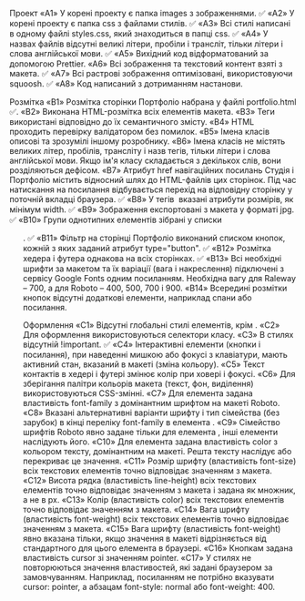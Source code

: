 Проект
«A1» У корені проекту є папка images з зображеннями. ✅
«A2» У корені проекту є папка css з файлами стилів. ✅
«A3» Всі стилі написані в одному файлі styles.css, який знаходиться в папці css. ✅
«A4» У назвах файлів відсутні великі літери, пробіли і трансліт, тільки літери і слова англійської мови. ✅
«A5» Вихідний код відформатований за допомогою Prettier.
«A6» Всі зображення та текстовий контент взяті з макета. ✅
«A7» Всі растрові зображення оптимізовані, використовуючи squoosh. ✅
«A8» Код написаний з дотриманням настанови.

Розмітка
«B1» Розмітка сторінки Портфоліо набрана у файлі portfolio.html ✅.
«B2» Виконана HTML-розмітка всіх елементів макета. 
«B3» Теги використані відповідно до їх семантичного змісту.
«B4» HTML проходить перевірку валідатором без помилок.
«B5» Імена класів описові та зрозумілі іншому розробнику.
«B6» Імена класів не містять великих літер, пробілів, трансліту і назв тегів, тільки літери і слова англійської мови. Якщо ім'я класу складається з декількох слів, вони розділяються дефісом.
«B7» Атрибут href навігаційних посилань Студія і Портфоліо містить відносний шлях до HTML-файлів цих сторінок. Під час натискання на посилання відбувається перехід на відповідну сторінку у поточній вкладці браузера. ✅
«B8» У тегів <img> вказані атрибути розмірів, як мінімум width. ✅
«B9» Зображення експортовані з макета у форматі jpg. ✅
«B10» Групи однотипних елементів зібрані у списки <ul>. ✅
«B11» Фільтр на сторінці Портфоліо виконаний списком кнопок, кожній з яких заданий атрибут type="button". ✅
«B12» Розмітка хедера і футера однакова на всіх сторінках. ✅
«B13» Всі необхідні шрифти за макетом та їх варіації (вага і накреслення) підключені з сервісу Google Fonts одним посиланням. Необхідна вагу для Raleway – 700, а для Roboto – 400, 500, 700 і 900.
«B14» Всередині розмітки кнопок відсутні додаткові елементи, наприклад спани або посилання.

Оформлення
«C1» Відсутні глобальні стилі елементів, крім <body>.
«C2» Для оформлення використовуються селектори класу.
«C3» В стилях відсутній !important. ✅ 
«C4» Інтерактивні елементи (кнопки і посилання), при наведенні мишкою або фокусі з клавіатури, мають активний стан, вказаний в макеті (зміна кольору).
«С5» Текст контактів в хедері і футері змінює колір при ховері і фокусі.
«C6» Для зберігання палітри кольорів макета (текст, фон, виділення) використовуються CSS-змінні.
«С7» Для елемента <body> задана властивість font-family з домінантним шрифтом на макеті Roboto.
«С8» Вказані альтернативні варіанти шрифту і тип сімейства (без зарубок) в кінці переліку font-family в елемента <body>.
«С9» Сімейство шрифтів Roboto явно задане тільки для елемента <body>, інші елементи наслідують його.
«С10» Для елемента <body> задана властивість color з кольором тексту, домінантним на макеті. Решта тексту наслідує або перекриває це значення.
«С11» Розмір шрифту (властивість font-size) всіх текстових елементів точно відповідає значенням з макета.
«С12» Висота рядка (властивість line-height) всіх текстових елементів точно відповідає значенням з макета і задана як множник, а не в px.
«С13» Колір (властивість color) всіх текстових елементів точно відповідає значенням з макета.
«С14» Вага шрифту (властивість font-weight) всіх текстових елементів точно відповідає значенням з макета.
«С15» Вага шрифту (властивість font-weight) явно вказана тільки, якщо значення в макеті відрізняється від стандартного для цього елемента в браузері.
«С16» Кнопкам задана властивість cursor зі значенням pointer.
«С17» У стилях не повторюються значення властивостей, які задані браузером за замовчуванням. Наприклад, посиланням не потрібно вказувати cursor: pointer, а абзацам font-style: normal або font-weight: 400.